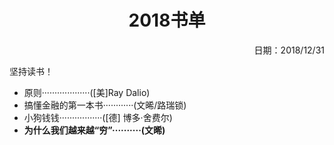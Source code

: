 <h1 style="text-align:center">2018书单</h1>
<p align="right">日期：2018/12/31</p>

坚持读书！



* 原则···················([美]Ray Dalio)
* 搞懂金融的第一本书············(文晞/路瑞锁)
* 小狗钱钱·················([德] 博多·舍费尔)
* **为什么我们越来越“穷”··········(文晞)**